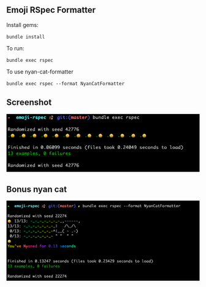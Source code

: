## Emoji RSpec Formatter

Install gems:
```
bundle install
```

To run:
```
bundle exec rspec
```

To use nyan-cat-formatter

```
bundle exec rspec --format NyanCatFormatter
```

## Screenshot

![Screenshot](screenshot.png)

## Bonus nyan cat

![Screenshot](nyan_screenshot.png)
